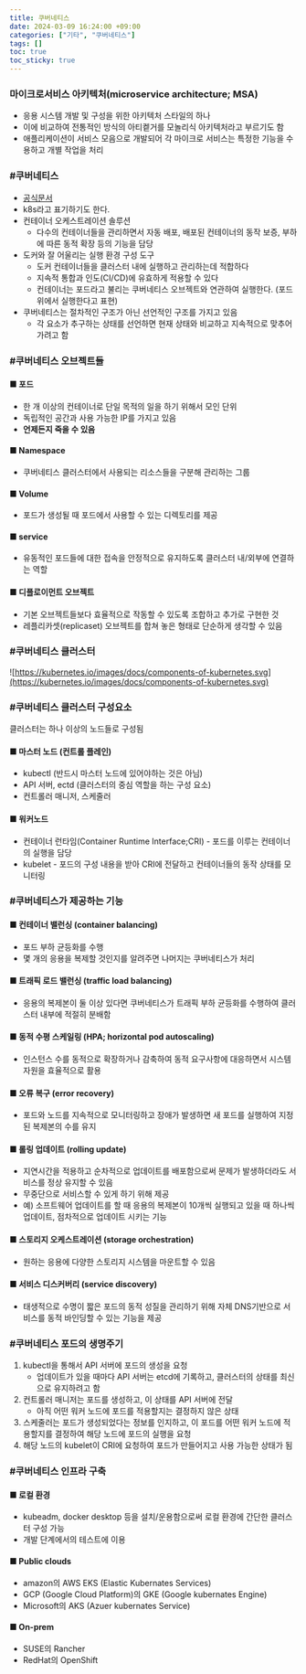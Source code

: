 ```yaml
---
title: 쿠버네티스
date: 2024-03-09 16:24:00 +09:00
categories: ["기타", "쿠버네티스"]
tags: []
toc: true
toc_sticky: true
---
```


### 마이크로서비스 아키텍처(microservice architecture; MSA)

- 응용 시스템 개발 및 구성을 위한 아키텍처 스타일의 하나
- 이에 비교하여 전통적인 방식의 아티켙거를 모놀리식 아키텍처라고 부르기도 함
- 애플리케이션이 서비스 모음으로 개발되어 각 마이크로 서비스는 특정한 기능을 수용하고 개별 작업을 처리

### #쿠버네티스

- [공식문서](https://kubernetes.io/ko/docs/concepts/overview/components/)
- k8s라고 표기하기도 한다.
- 컨테이너 오케스트레이션 솔루션
  - 다수의 컨테이너들을 관리하면서 자동 배포, 배포된 컨테이너의 동작 보증, 부하에 따른 동적 확장 등의 기능을 담당
- 도커와 잘 어울리는 실행 환경 구성 도구
  - 도커 컨테이너들을 클러스터 내에 실행하고 관리하는데 적합하다
  - 지속적 통합과 인도(CI/CD)에 유효하게 적용할 수 있다
  - 컨테이너는 포드라고 불리는 쿠버네티스 오브젝트와 연관하여 실행한다. (포드 위에서 실행한다고 표현)
- 쿠버네티스는 절차적인 구조가 아닌 선언적인 구조를 가지고 있음
  - 각 요소가 추구하는 상태를 선언하면 현재 상태와 비교하고 지속적으로 맞추어가려고 함

### #쿠버네티스 오브젝트들

#### ■ 포드

- 한 개 이상의 컨테이너로 단일 목적의 일을 하기 위해서 모인 단위
- 독립적인 공간과 사용 가능한 IP를 가지고 있음
- **언제든지 죽을 수 있음**

#### ■ Namespace

- 쿠버네티스 클러스터에서 사용되는 리소스들을 구분해 관리하는 그룹

#### ■ Volume

- 포드가 생성될 때 포드에서 사용할 수 있는 디렉토리를 제공

#### ■ service

- 유동적인 포드들에 대한 접속을 안정적으로 유지하도록 클러스터 내/외부에 연결하는 역할

#### ■ 디플로이먼트 오브젝트

- 기본 오브젝트들보다 효율적으로 작동할 수 있도록 조합하고 추가로 구현한 것
- 레플리카셋(replicaset) 오브젝트를 합쳐 놓은 형태로 단순하게 생각할 수 있음

### #쿠버네티스 클러스터

![https://kubernetes.io/images/docs/components-of-kubernetes.svg](https://kubernetes.io/images/docs/components-of-kubernetes.svg)

### #쿠버네티스 클러스터 구성요소

클러스터는 하나 이상의 노드들로 구성됨

#### ■ 마스터 노드 (컨트롤 플레인)

- kubectl (반드시 마스터 노드에 있어야하는 것은 아님)
- API 서버, ectd (클러스터의 중심 역할을 하는 구성 요소)
- 컨트롤러 매니저, 스케줄러

#### ■ 워커노드

- 컨테이너 런타임(Container Runtime Interface;CRI) - 포드를 이루는 컨테이너의 실행을 담당
- kubelet - 포드의 구성 내용을 받아 CRI에 전달하고 컨테이너들의 동작 상태를 모니터링

### #쿠버네티스가 제공하는 기능

#### ■ 컨테이너 밸런싱 (container balancing)

- 포드 부하 균등화를 수행
- 몇 개의 응용을 복제할 것인지를 알려주면 나머지는 쿠버네티스가 처리

#### ■ 트래픽 로드 밸런싱 (traffic load balancing)

- 응용의 복제본이 둘 이상 있다면 쿠버네티스가 트래픽 부하 균등화를 수행하여 클러스터 내부에 적절히 분배함

#### ■ 동적 수평 스케일링 (HPA; horizontal pod autoscaling)

- 인스턴스 수를 동적으로 확장하거나 감축하여 동적 요구사항에 대응하면서 시스템 자원을 효율적으로 활용

#### ■ 오류 복구 (error recovery)

- 포드와 노드를 지속적으로 모니터링하고 장애가 발생하면 새 포드를 실행하여 지정된 복제본의 수를 유지

#### ■ 롤링 업데이트 (rolling update)

- 지연시간을 적용하고 순차적으로 업데이트를 배포함으로써 문제가 발생하더라도 서비스를 정상 유지할 수 있음
- 무중단으로 서비스할 수 있게 하기 위해 제공
- 예) 소프트웨어 업데이트를 할 때 응용의 복제본이 10개씩 실행되고 있을 때 하나씩 업데이트, 점차적으로 업데이트 시키는 기능

#### ■ 스토리지 오케스트레이션 (storage orchestration)

- 원하는 응용에 다양한 스토리지 시스템을 마운트할 수 있음

#### ■ 서비스 디스커버리 (service discovery)

- 태생적으로 수명이 짧은 포드의 동적 성질을 관리하기 위해 자체 DNS기반으로 서비스를 동적 바인딩할 수 있는 기능을 제공

### #쿠버네티스 포드의 생명주기

1. kubectl을 통해서 API 서버에 포드의 생성을 요청
   - 업데이트가 있을 때마다 API 서버는 etcd에 기록하고, 클러스터의 상태를 최신으로 유지하려고 함
2. 컨트롤러 매니저는 포드를 생성하고, 이 상태를 API 서버에 전달
   - 아직 어떤 워커 노드에 포드를 적용할지는 결정하지 않은 상태
3. 스케줄러는 포드가 생성되었다는 정보를 인지하고, 이 포드를 어떤 워커 노드에 적용할지를 결정하여 해당 노드에 포드의 실행을 요청
4. 해당 노드의 kubelet이 CRI에 요청하여 포드가 만들어지고 사용 가능한 상태가 됨

### #쿠버네티스 인프라 구축

#### ■ 로컬 환경

- kubeadm, docker desktop 등을 설치/운용함으로써 로컬 환경에 간단한 클러스터 구성 가능
- 개발 단계에서의 테스트에 이용

#### ■ Public clouds

- amazon의 AWS EKS (Elastic Kubernates Services)
- GCP (Google Cloud Platform)의 GKE (Google kubernates Engine)
- Microsoft의 AKS (Azuer kubernates Service)

#### ■ On-prem

- SUSE의 Rancher
- RedHat의 OpenShift
